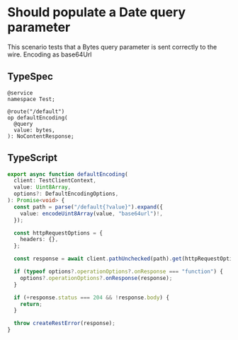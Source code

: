 # Should populate a Date query parameter

This scenario tests that a Bytes query parameter is sent correctly to the wire. Encoding as base64Url

## TypeSpec

```tsp
@service
namespace Test;

@route("/default")
op defaultEncoding(
  @query
  value: bytes,
): NoContentResponse;
```

## TypeScript

```ts src/api/testClientOperations.ts function defaultEncoding
export async function defaultEncoding(
  client: TestClientContext,
  value: Uint8Array,
  options?: DefaultEncodingOptions,
): Promise<void> {
  const path = parse("/default{?value}").expand({
    value: encodeUint8Array(value, "base64url")!,
  });

  const httpRequestOptions = {
    headers: {},
  };

  const response = await client.pathUnchecked(path).get(httpRequestOptions);

  if (typeof options?.operationOptions?.onResponse === "function") {
    options?.operationOptions?.onResponse(response);
  }

  if (+response.status === 204 && !response.body) {
    return;
  }

  throw createRestError(response);
}
```
